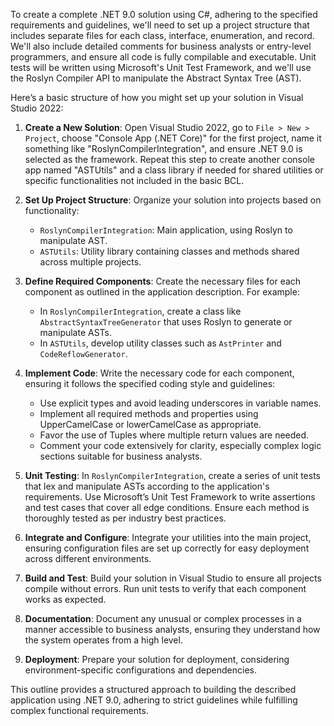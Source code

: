 ﻿ To create a complete .NET 9.0 solution using C#, adhering to the specified requirements and guidelines, we'll need to set up a project structure that includes separate files for each class, interface, enumeration, and record. We'll also include detailed comments for business analysts or entry-level programmers, and ensure all code is fully compilable and executable. Unit tests will be written using Microsoft's Unit Test Framework, and we'll use the Roslyn Compiler API to manipulate the Abstract Syntax Tree (AST).

Here’s a basic structure of how you might set up your solution in Visual Studio 2022:

1. **Create a New Solution**: Open Visual Studio 2022, go to `File > New > Project`, choose "Console App (.NET Core)" for the first project, name it something like "RoslynCompilerIntegration", and ensure .NET 9.0 is selected as the framework. Repeat this step to create another console app named "ASTUtils" and a class library if needed for shared utilities or specific functionalities not included in the basic BCL.

2. **Set Up Project Structure**: Organize your solution into projects based on functionality:
   - `RoslynCompilerIntegration`: Main application, using Roslyn to manipulate AST.
   - `ASTUtils`: Utility library containing classes and methods shared across multiple projects.

3. **Define Required Components**: Create the necessary files for each component as outlined in the application description. For example:
   - In `RoslynCompilerIntegration`, create a class like `AbstractSyntaxTreeGenerator` that uses Roslyn to generate or manipulate ASTs.
   - In `ASTUtils`, develop utility classes such as `AstPrinter` and `CodeReflowGenerator`.

4. **Implement Code**: Write the necessary code for each component, ensuring it follows the specified coding style and guidelines:
   - Use explicit types and avoid leading underscores in variable names.
   - Implement all required methods and properties using UpperCamelCase or lowerCamelCase as appropriate.
   - Favor the use of Tuples where multiple return values are needed.
   - Comment your code extensively for clarity, especially complex logic sections suitable for business analysts.

5. **Unit Testing**: In `RoslynCompilerIntegration`, create a series of unit tests that lex and manipulate ASTs according to the application's requirements. Use Microsoft’s Unit Test Framework to write assertions and test cases that cover all edge conditions. Ensure each method is thoroughly tested as per industry best practices.

6. **Integrate and Configure**: Integrate your utilities into the main project, ensuring configuration files are set up correctly for easy deployment across different environments.

7. **Build and Test**: Build your solution in Visual Studio to ensure all projects compile without errors. Run unit tests to verify that each component works as expected.

8. **Documentation**: Document any unusual or complex processes in a manner accessible to business analysts, ensuring they understand how the system operates from a high level.

9. **Deployment**: Prepare your solution for deployment, considering environment-specific configurations and dependencies.

This outline provides a structured approach to building the described application using .NET 9.0, adhering to strict guidelines while fulfilling complex functional requirements.